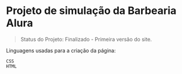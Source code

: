 <h1> Projeto de simulação da Barbearia Alura </h1>

> Status do Projeto: Finalizado - Primeira versão do site.

Linguagens usadas para a criação da página:

```
CSS
HTML
```

